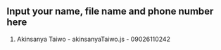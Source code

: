 ## Input your name, file name and phone number here
1. Akinsanya Taiwo - akinsanyaTaiwo.js - 09026110242